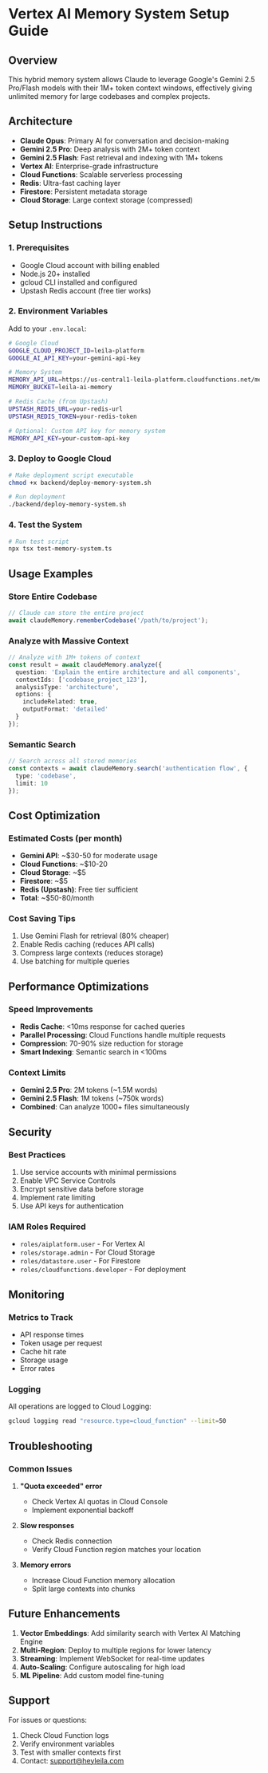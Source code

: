 # Vertex AI Memory System Setup Guide

## Overview
This hybrid memory system allows Claude to leverage Google's Gemini 2.5 Pro/Flash models with their 1M+ token context windows, effectively giving unlimited memory for large codebases and complex projects.

## Architecture
- **Claude Opus**: Primary AI for conversation and decision-making
- **Gemini 2.5 Pro**: Deep analysis with 2M+ token context
- **Gemini 2.5 Flash**: Fast retrieval and indexing with 1M+ tokens
- **Vertex AI**: Enterprise-grade infrastructure
- **Cloud Functions**: Scalable serverless processing
- **Redis**: Ultra-fast caching layer
- **Firestore**: Persistent metadata storage
- **Cloud Storage**: Large context storage (compressed)

## Setup Instructions

### 1. Prerequisites
- Google Cloud account with billing enabled
- Node.js 20+ installed
- gcloud CLI installed and configured
- Upstash Redis account (free tier works)

### 2. Environment Variables
Add to your `.env.local`:

```bash
# Google Cloud
GOOGLE_CLOUD_PROJECT_ID=leila-platform
GOOGLE_AI_API_KEY=your-gemini-api-key

# Memory System
MEMORY_API_URL=https://us-central1-leila-platform.cloudfunctions.net/memoryApi
MEMORY_BUCKET=leila-ai-memory

# Redis Cache (from Upstash)
UPSTASH_REDIS_URL=your-redis-url
UPSTASH_REDIS_TOKEN=your-redis-token

# Optional: Custom API key for memory system
MEMORY_API_KEY=your-custom-api-key
```

### 3. Deploy to Google Cloud

```bash
# Make deployment script executable
chmod +x backend/deploy-memory-system.sh

# Run deployment
./backend/deploy-memory-system.sh
```

### 4. Test the System

```bash
# Run test script
npx tsx test-memory-system.ts
```

## Usage Examples

### Store Entire Codebase
```typescript
// Claude can store the entire project
await claudeMemory.rememberCodebase('/path/to/project');
```

### Analyze with Massive Context
```typescript
// Analyze with 1M+ tokens of context
const result = await claudeMemory.analyze({
  question: 'Explain the entire architecture and all components',
  contextIds: ['codebase_project_123'],
  analysisType: 'architecture',
  options: {
    includeRelated: true,
    outputFormat: 'detailed'
  }
});
```

### Semantic Search
```typescript
// Search across all stored memories
const contexts = await claudeMemory.search('authentication flow', {
  type: 'codebase',
  limit: 10
});
```

## Cost Optimization

### Estimated Costs (per month)
- **Gemini API**: ~$30-50 for moderate usage
- **Cloud Functions**: ~$10-20
- **Cloud Storage**: ~$5
- **Firestore**: ~$5
- **Redis (Upstash)**: Free tier sufficient
- **Total**: ~$50-80/month

### Cost Saving Tips
1. Use Gemini Flash for retrieval (80% cheaper)
2. Enable Redis caching (reduces API calls)
3. Compress large contexts (reduces storage)
4. Use batching for multiple queries

## Performance Optimizations

### Speed Improvements
- **Redis Cache**: <10ms response for cached queries
- **Parallel Processing**: Cloud Functions handle multiple requests
- **Compression**: 70-90% size reduction for storage
- **Smart Indexing**: Semantic search in <100ms

### Context Limits
- **Gemini 2.5 Pro**: 2M tokens (~1.5M words)
- **Gemini 2.5 Flash**: 1M tokens (~750k words)
- **Combined**: Can analyze 1000+ files simultaneously

## Security

### Best Practices
1. Use service accounts with minimal permissions
2. Enable VPC Service Controls
3. Encrypt sensitive data before storage
4. Implement rate limiting
5. Use API keys for authentication

### IAM Roles Required
- `roles/aiplatform.user` - For Vertex AI
- `roles/storage.admin` - For Cloud Storage
- `roles/datastore.user` - For Firestore
- `roles/cloudfunctions.developer` - For deployment

## Monitoring

### Metrics to Track
- API response times
- Token usage per request
- Cache hit rate
- Storage usage
- Error rates

### Logging
All operations are logged to Cloud Logging:
```bash
gcloud logging read "resource.type=cloud_function" --limit=50
```

## Troubleshooting

### Common Issues

1. **"Quota exceeded" error**
   - Check Vertex AI quotas in Cloud Console
   - Implement exponential backoff

2. **Slow responses**
   - Check Redis connection
   - Verify Cloud Function region matches your location

3. **Memory errors**
   - Increase Cloud Function memory allocation
   - Split large contexts into chunks

## Future Enhancements

1. **Vector Embeddings**: Add similarity search with Vertex AI Matching Engine
2. **Multi-Region**: Deploy to multiple regions for lower latency
3. **Streaming**: Implement WebSocket for real-time updates
4. **Auto-Scaling**: Configure autoscaling for high load
5. **ML Pipeline**: Add custom model fine-tuning

## Support

For issues or questions:
1. Check Cloud Function logs
2. Verify environment variables
3. Test with smaller contexts first
4. Contact: support@heyleila.com